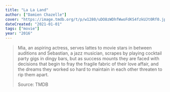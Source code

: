 ```yaml
---
title: "La La Land"
author: ["Damien Chazelle"]
cover: "https://image.tmdb.org/t/p/w1280/uDO8zWDhfWwoFdKS4fzkUJt0Rf0.jpg"
dateCreated: "2021-01-01"
tags: ["movie"]
year: "2016"
---
```


> Mia, an aspiring actress, serves lattes to movie stars in between auditions and Sebastian, a jazz musician, scrapes by playing cocktail party gigs in dingy bars, but as success mounts they are faced with decisions that begin to fray the fragile fabric of their love affair, and the dreams they worked so hard to maintain in each other threaten to rip them apart.
>
> Source: TMDB

